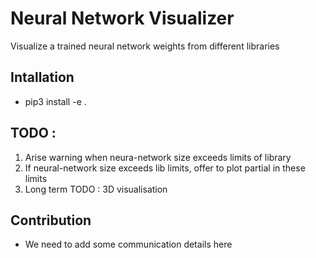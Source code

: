 # Neural Network Visualizer
Visualize a trained neural network weights from different libraries

## Intallation 
- pip3 install -e .

## TODO : 
1. Arise warning when neura-network size exceeds limits of library 
2. If neural-network size exceeds lib limits, offer to plot partial in these limits
3. Long term TODO : 3D visualisation

## Contribution
- We need to add some communication details here 
